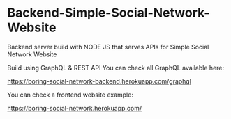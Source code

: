 # Backend-Simple-Social-Network-Website
Backend server build with NODE JS that serves APIs for Simple Social Network Website

Build using GraphQL & REST API
You can check all GraphQL available here: 

https://boring-social-network-backend.herokuapp.com/graphql

You can check a frontend website example: 

https://boring-social-network.herokuapp.com/
